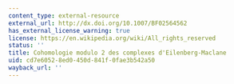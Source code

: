 ```yaml
---
content_type: external-resource
external_url: http://dx.doi.org/10.1007/BF02564562
has_external_license_warning: true
license: https://en.wikipedia.org/wiki/All_rights_reserved
status: ''
title: Cohomologie modulo 2 des complexes d'Eilenberg-Maclane
uid: cd7e6052-8ed0-450d-841f-0fae3b542a50
wayback_url: ''
---
```

